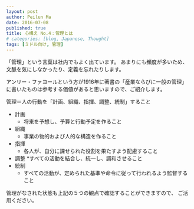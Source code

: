 ```yaml
---
layout: post
author: Peilun Ma
date: 2016-07-08
published: true
title: 心構え No.4：管理とは
# categories: [blog, Japanese, Thought]
tags: [ミドル向け, 管理]
---
```

「管理」という言葉は社内でもよく出ています。
あまりにも頻度が多いため、文脈を気にしなかったり、定義を忘れたりします。

アンリー・ファヨールという方が1916年に著書の「産業ならびに一般の管理」に書いたものは参考する価値があると思いますので、ご紹介します。

管理＝人の行動を「計画、組織、指揮、調整、統制」すること

* 計画
  * 将来を予想し、予算と行動予定を作ること
* 組織
  * 事業の物的および人的な構造を作ること
* 指揮
  * 各人が、自分に課せられた役割を果たすよう配慮すること
* 調整
  *すべての活動を結合し、統一し、調和させること
* 統制
  * すべての活動が、定められた基準や命令に従って行われるよう監督すること  

管理がなされた状態も上記の５つの観点で確認することができますので、
ご活用ください。
